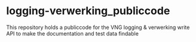 # logging-verwerking_publiccode
This repository holds a publiccode for the VNG logging & verwerking write API to make the documentation and test data findable
